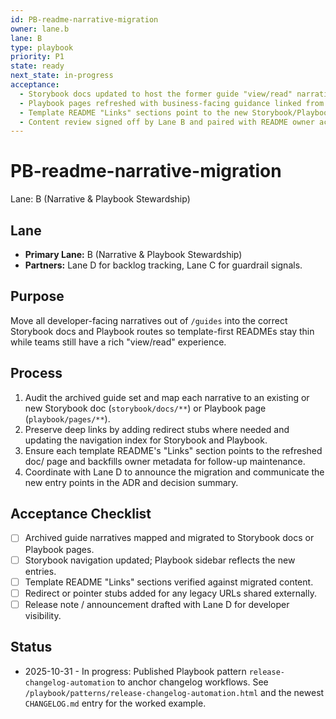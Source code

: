 ```yaml
---
id: PB-readme-narrative-migration
owner: lane.b
lane: B
type: playbook
priority: P1
state: ready
next_state: in-progress
acceptance:
  - Storybook docs updated to host the former guide "view/read" narratives
  - Playbook pages refreshed with business-facing guidance linked from READMEs
  - Template README "Links" sections point to the new Storybook/Playbook routes
  - Content review signed off by Lane B and paired with README owner acknowledgements
---
```


# PB-readme-narrative-migration

Lane: B (Narrative & Playbook Stewardship)

## Lane

- **Primary Lane:** B (Narrative & Playbook Stewardship)
- **Partners:** Lane D for backlog tracking, Lane C for guardrail signals.

## Purpose

Move all developer-facing narratives out of `/guides` into the correct
Storybook docs and Playbook routes so template-first READMEs stay thin while
teams still have a rich "view/read" experience.

## Process

1. Audit the archived guide set and map each narrative to an existing or new
   Storybook doc (`storybook/docs/**`) or Playbook page (`playbook/pages/**`).
2. Preserve deep links by adding redirect stubs where needed and updating the
   navigation index for Storybook and Playbook.
3. Ensure each template README's "Links" section points to the refreshed doc/
   page and backfills owner metadata for follow-up maintenance.
4. Coordinate with Lane D to announce the migration and communicate the new
   entry points in the ADR and decision summary.

## Acceptance Checklist

- [ ] Archived guide narratives mapped and migrated to Storybook docs or Playbook pages.
- [ ] Storybook navigation updated; Playbook sidebar reflects the new entries.
- [ ] Template README "Links" sections verified against migrated content.
- [ ] Redirect or pointer stubs added for any legacy URLs shared externally.
- [ ] Release note / announcement drafted with Lane D for developer visibility.

## Status

- 2025-10-31 - In progress: Published Playbook pattern `release-changelog-automation` to anchor changelog workflows. See `/playbook/patterns/release-changelog-automation.html` and the newest `CHANGELOG.md` entry for the worked example.

